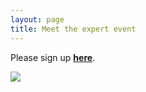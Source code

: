 ```yaml
---
layout: page
title: Meet the expert event
---
```


<!---

title: Please read before entering webinar

1. Use Zoom desktop client (<a href="https://unibas.zoom.us/download">**Download**</a>) for better performance.

2. Keep your video off at all times.

3. Keep your microphone muted at all times.

4. Ask questions through the chat.

<br><br>

<a href="https://unibas.zoom.us/j/99145634711?pwd=M1lEb0djNlhMbHRlR1lZUHVLUVRMUT09"><img src="https://cdsbasel.github.io/dataanalytics//assets/img/button.png"></a>--->

Please sign up <a href="https://www.eventbrite.com/e/data-analytics-for-psychology-and-business-tickets-152818591521"><b>here</b></a>.

 <a href="https://www.eventbrite.com/e/data-analytics-for-psychology-and-business-tickets-152818591521"><img src="https://cdsbasel.github.io/dataanalytics_2021/assets/img/MeetTheExpert_DAfPB2021.png"></a>
